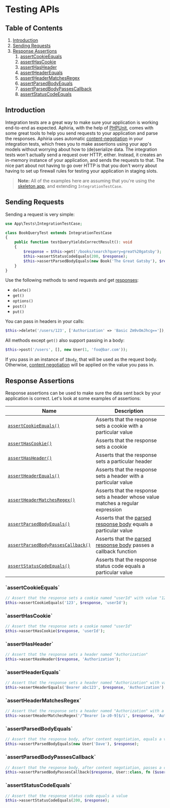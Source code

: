 <h1 id="doc-title">Testing APIs</h1>

<nav class="toc-nav" markdown="1">

<div class="toc-nav-contents" markdown="1">

<h2 id="table-of-contents">Table of Contents</h2>

1. [Introduction](#introduction)
2. [Sending Requests](#sending-requests)
3. [Response Assertions](#response-assertions)
   1. [assertCookieEquals](#assert-cookie-equals)
   2. [assertHasCookie](#assert-has-cookie)
   3. [assertHasHeader](#assert-has-header)
   4. [assertHeaderEquals](#assert-header-equals)
   5. [assertHeaderMatchesRegex](#assert-header-matches-regex)
   6. [assertParsedBodyEquals](#assert-parsed-body-equals)
   7. [assertParsedBodyPassesCallback](#assert-parsed-body-passes-callback)
   8. [assertStatusCodeEquals](#assert-status-code-equals)

</div>

</nav>

<h2 id="introduction">Introduction</h2>

Integration tests are a great way to make sure your application is working end-to-end as expected.  Aphiria, with the help of <a href="https://phpunit.de/" target="_blank">PHPUnit</a>, comes with some great tools to help you send requests to your application and parse the responses.  Aphiria uses automatic [content-negotiation](content-negotiation.md) in your integration tests, which frees you to make assertions using your app's models without worrying about how to (de)serialize data.  The integration tests won't actually send a request over HTTP, either.  Instead, it creates an in-memory instance of your application, and sends the requests to that.  The nice part about not having to go over HTTP is that you don't worry about having to set up firewall rules for testing your application in staging slots.

> **Note:** All of the examples here are assuming that you're using the <a href="https://github.com/aphiria/app" target="_blank">skeleton app</a>, and extending `IntegrationTestCase`.

<h2 id="sending-requests">Sending Requests</h2>

Sending a request is very simple:

```php
use App\Tests\IntegrationTestCase;

class BookQueryTest extends IntegrationTestCase
{
    public function testQueryYieldsCorrectResult(): void
    {
        $response = $this->get('/books/search?query=great%20gatsby');
        $this->assertStatusCodeEquals(200, $response);
        $this->assertParsedBodyEquals(new Book('The Great Gatsby'), $response);
    }
}
```

Use the following methods to send requests and get [responses](http-responses.md):

* `delete()`
* `get()`
* `options()`
* `post()`
* `put()`

You can pass in headers in your calls:

```php
$this->delete('/users/123', ['Authorization' => 'Basic Zm9vOmJhcg==']);
```

All methods except `get()` also support passing in a body:

```php
$this->post('/users', [], new User(1, 'foo@bar.com'));
```

If you pass in an instance of `IBody`, that will be used as the request body.  Otherwise, [content negotiation](content-negotiation.md) will be applied on the value you pass in.

<h2 id="response-assertions">Response Assertions</h2>

Response assertions can be used to make sure the data sent back by your application is correct.  Let's look at some examples of assertions:

Name | Description
------ | ------
[`assertCookieEquals()`](#assert-cookie-equals) | Asserts that the response sets a cookie with a particular value
[`assertHasCookie()`](#assert-has-cookie) | Asserts that the response sets a cookie
[`assertHasHeader()`](#assert-has-header) | Asserts that the response sets a particular header
[`assertHeaderEquals()`](#assert-header-equals) | Asserts that the response sets a header with a particular value
[`assertHeaderMatchesRegex()`](#assert-header-matches-regex) | Asserts that the response sets a header whose value matches a regular expression
[`assertParsedBodyEquals()`](#assert-parsed-body-equals) | Asserts that the [parsed response body](content-negotiation.md) equals a particular value
[`assertParsedBodyPassesCallback()`](#assert-parsed-body-passes-callback) | Asserts that the [parsed response body](content-negotiation.md) passes a callback function
[`assertStatusCodeEquals()`](#assert-status-code-equals) | Asserts that the response status code equals a particular value

<h3 id="assert-cookie-equals">`assertCookieEquals`</h3>

```php
// Assert that the response sets a cookie named "userId" with value "123"
$this->assertCookieEquals('123', $response, 'userId');
```

<h3 id="assert-has-cookie">`assertHasCookie`</h3>

```php
// Assert that the response sets a cookie named "userId"
$this->assertHasCookie($response, 'userId');
```

<h3 id="assert-has-header">`assertHasHeader`</h3>

```php
// Assert that the response sets a header named "Authorization"
$this->assertHasHeader($response, 'Authorization');
```

<h3 id="assert-header-equals">`assertHeaderEquals`</h3>

```php
// Assert that the response sets a header named "Authorization" with value "Bearer abc123"
$this->assertHeaderEquals('Bearer abc123', $response, 'Authorization');
```

<h3 id="assert-header-matches-regex">`assertHeaderMatchesRegex`</h3>

```php
// Assert that the response sets a header named "Authorization" with a value that passes the regex
$this->assertHeaderMatchesRegex('/^Bearer [a-z0-9]$/i', $response, 'Authorization');
```

<h3 id="assert-parsed-body-equals">`assertParsedBodyEquals`</h3>

```php
// Assert that the response body, after content negotiation, equals a value
$this->assertParsedBodyEquals(new User('Dave'), $response);
```

<h3 id="assert-parsed-body-passes-callback">`assertParsedBodyPassesCallback`</h3>

```php
// Assert that the response body, after content negotiation, passes a callback
$this->assertParsedBodyPassesCallback($response, User::class, fn ($user) => $user->name === 'Dave');
```

<h3 id="assert-status-code-equals">`assertStatusCodeEquals`</h3>

```php
// Assert that the response status code equals a value
$this->assertStatusCodeEquals(200, $response);
```
